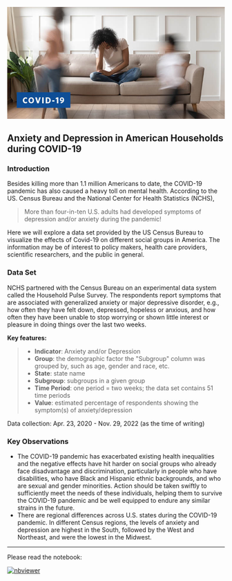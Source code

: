 ![](https://raw.githubusercontent.com/Benjamin2009/anxiety-depression-covid/main/anxiety-depression-covid-19.jpeg)

## Anxiety and Depression in American Households during COVID-19

### Introduction

Besides killing more than 1.1 million Americans to date, the COVID-19 pandemic has also caused a heavy toll on mental health. According to the US. Census Bureau and the National Center for Health Statistics (NCHS), 
> More than four-in-ten U.S. adults had developed symptoms of depression and/or anxiety during the pandemic!

Here we will explore a data set provided by the US Census Bureau to visualize the effects of Covid-19 on different social groups in America. The information may be of interest to policy makers, health care providers, scientific researchers, and the public in general.

### Data Set

NCHS partnered with the Census Bureau on an experimental data system called the Household Pulse Survey. The respondents report symptoms that are associated with generalized anxiety or major depressive disorder, e.g., how often they have felt down, depressed, hopeless or anxious, and how often they have been unable to stop worrying or shown little interest or pleasure in doing things over the last two weeks. 

**Key features:** 
> * **Indicator**: Anxiety and/or Depression
> * **Group**: the demographic factor the "Subgroup" column was grouped by, such as age, gender and race, etc.
> * **State**: state name
> * **Subgroup**: subgroups in a given group
> * **Time Period**: one period = two weeks; the data set contains 51 time periods
> * **Value**: estimated percentage of respondents showing the symptom(s) of anxiety/depression

Data collection: Apr. 23, 2020 - Nov. 29, 2022 (as the time of writing)

### Key Observations

- The COVID-19 pandemic has exacerbated existing health inequalities and the negative effects have hit harder on social groups who already face disadvantage and discrimination, particularly in people who have disabilities, who have Black and Hispanic ethnic backgrounds, and who are sexual and gender minorities. Action should be taken swiftly to sufficiently meet the needs of these individuals, helping them to survive the COVID-19 pandemic and be well equipped to endure any similar strains in the future.
- There are regional differences across U.S. states during the COVID-19 pandemic. In different Census regions, the levels of anxiety and depression are highest in the South, followed by the West and Northeast, and were the lowest in the Midwest. 
---

Please read the notebook:

[![nbviewer](https://raw.githubusercontent.com/jupyter/design/master/logos/Badges/nbviewer_badge.svg)](https://nbviewer.org/github/Benjamin2009/anxiety-depression-covid/blob/main/Anxiety%20and%20Depression%20in%20American%20Households%20during%20COVID-19.ipynb)
